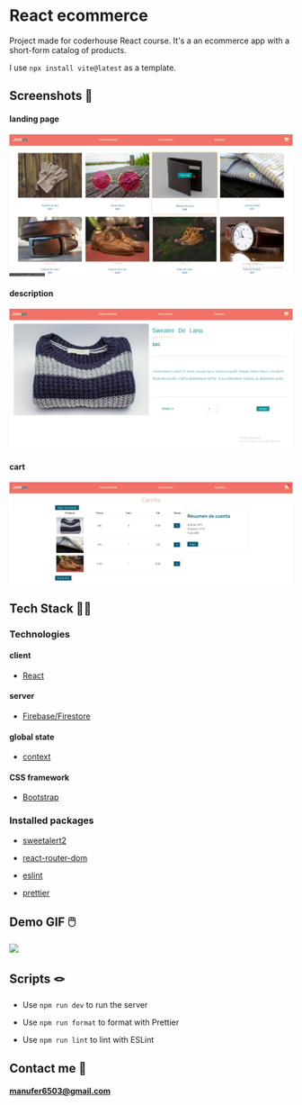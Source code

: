 # React ecommerce

Project made for coderhouse React course. It's a an ecommerce app with a short-form catalog of products.

I use `npx install vite@latest` as a template.

## Screenshots :iphone:
#### landing page
<img src="./src/assets/readme1.jpg" />

#### description
<img src="./src/assets/readme2.jpg" />

#### cart
<img src="./src/assets/readme3.jpg" />

## Tech Stack :man_technologist:
### Technologies
#### client
- [React](https://reactjs.org/)

#### server
- [Firebase/Firestore](https://firebase.google.com/)

#### global state
- [context](https://reactjs.org/docs/context.html)

#### CSS framework
- [Bootstrap](https://getbootstrap.com/docs/5.2/getting-started/introduction/)

### Installed packages
- [sweetalert2](https://sweetalert2.github.io/)

- [react-router-dom](https://www.npmjs.com/package/react-router-dom)

- [eslint](https://eslint.org/)

- [prettier](https://prettier.io/)
## Demo GIF :computer_mouse:

<img src="./src/assets/videoMuestra.gif" />

## Scripts :knot:

-  Use `npm run dev` to run the server

-  Use `npm run format` to format with Prettier

-  Use `npm run lint` to lint with ESLint
## Contact me :email:
#### manufer6503@gmail.com

